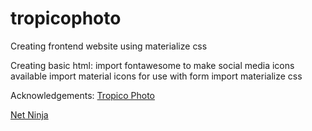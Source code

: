 # tropicophoto
Creating frontend website using materialize css

Creating basic html:
  import fontawesome to make social media icons available
  import material icons for use with form
  import materialize css

Acknowledgements:
[Tropico Photo](http://www.tropicophoto.com/)

[Net Ninja](https://www.youtube.com/channel/UCW5YeuERMmlnqo4oq8vwUpg)